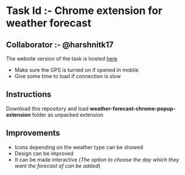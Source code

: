 Task Id :-  Chrome extension for weather forecast
=================================================
Collaborator :- @harshnitk17
----------------------------
The website version of the task is hosted [here](https://weather-forecast-chrome-extension.glitch.me)  
* Make sure the GPS is turned on if opened in mobile  
* Give some time to load if connection is slow  

## Instructions  
Download this repository and load **weather-forecast-chrome-popup-extension** folder as unpacked extension  

## Improvements
* Icons depending on the weather type can be showed  
* Design can be improved  
* It can be made interactive (*The option to choose the day which they want the forecast of can be added*)
